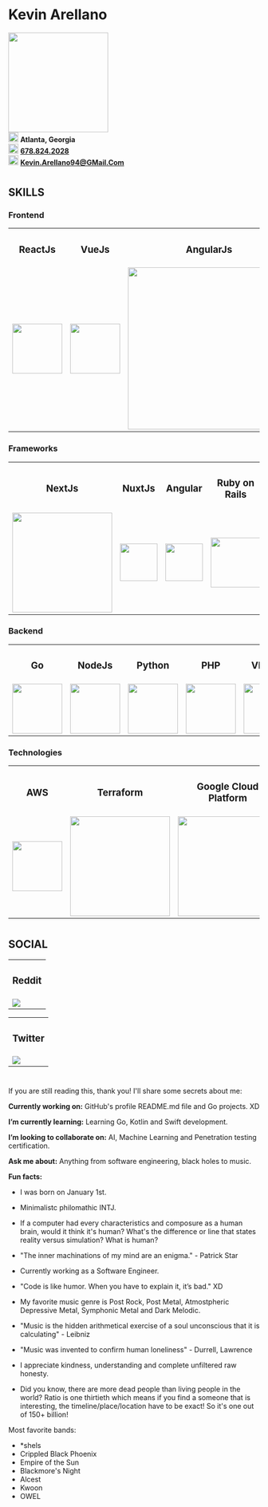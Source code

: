 <div>
  <h1><b>Kevin Arellano</b></h1>
  <img
    src = "https://i.redd.it/snoovatar/avatars/5597ed49-0ba1-4d47-9cf3-6685f8d2ab04.png"
    width = "200"
    />
</div>

<div>
  <img
    src = "https://cdn-icons-png.flaticon.com/512/684/684908.png"
    width = "20"
  />
  <span><b>Atlanta, Georgia</b></span>
</div>

<div>
  <img
    src = "https://cdn-icons-png.flaticon.com/512/545/545194.png"
    width = "20"
  />
  <span>
    <a href = "tel:678-824-2028">
      <span><b>678.824.2028</b></span>
    </a>
  </span>
</div>

<div>
  <img
    src = "https://cdn-icons-png.flaticon.com/512/5968/5968534.png"
    width = "20"
  />
  <span>
    <a href = "mailto:Kevin.Arellano94@GMail.Com">
      <span><b>Kevin.Arellano94@GMail.Com</b></span>
    </a>
  </span>
</div>

#

## **SKILLS**

### Frontend
<table>
  <tr align="middle">
    <th><h3><strong>ReactJs</strong></h3></th>
    <th><h3><strong>VueJs</strong></h3></th>
    <th><h3><strong>AngularJs</strong></h3></th>
    <th><h3><strong>Ruby</strong></h3></th>
    <th><h3><strong>Scala</strong></h3></th>
    <th><h3><strong>Kotlin</strong></h3></th>
    <th><h3><strong>Rust</strong></h3></th>
  </tr>
  <tr align="middle">
    <td>
      <a
        href = "https://reactjs.org/"
        title = "React is a free and open-source front-end JavaScript library for building user interfaces based on UI components. It is maintained by Meta and a community of individual developers and companies. React can be used as a base in the development of single-page, mobile, or server-rendered applications with frameworks like Next.js."
        alt = "React - ReactJs"
        >
        <img src = "https://upload.wikimedia.org/wikipedia/commons/a/a7/React-icon.svg" width = "100" />
      </a>
    </td>
    <td>
      <a
        href = "https://vuejs.org/"
        title = "Vue.js is an open-source model–view–viewmodel front end JavaScript framework for building user interfaces and single-page applications. It was created by Evan You, and is maintained by him and the rest of the active core team members."
        alt = "Vue - VueJs"
        >
        <img src = "https://upload.wikimedia.org/wikipedia/commons/9/95/Vue.js_Logo_2.svg" width = "100" />
      </a>
    </td>
    <td>
      <a
        href = "https://angularjs.org/"
        title = "AngularJS is a discontinued free and open-source JavaScript-based web framework for developing single-page applications. It was maintained mainly by Google and a community of individuals and corporations."
        alt = "AngularJs"
        >
        <img src = "https://upload.wikimedia.org/wikipedia/commons/c/ca/AngularJS_logo.svg" width = "325" />
      </a>
    </td>
    <td>
      <a
        href = "https://www.ruby-lang.org/en/"
        title = "Ruby is an interpreted, high-level, general-purpose programming language which supports multiple programming paradigms. It was designed with an emphasis on programming productivity and simplicity. In Ruby, everything is an object, including primitive data types."
        alt = "Ruby - Ruby language"
        >
        <img src = "https://upload.wikimedia.org/wikipedia/commons/7/73/Ruby_logo.svg" width = "90" />
      </a>
    </td>
    <td>
      <a
        href = "https://scala-lang.org/"
        title = "Scala is a strong statically typed general-purpose programming language which supports both object-oriented programming and functional programming. Designed to be concise, many of Scala's design decisions are aimed to address criticisms of Java. Scala source code can be compiled to Java bytecode and run on a Java virtual machine."
        alt = "Scala - Scala language"
        >
        <img src = "https://upload.wikimedia.org/wikipedia/commons/3/39/Scala-full-color.svg" width = "200" />
      </a>
    </td>
    <td>
      <a
        href = "https://kotlinlang.org/"
        title = "Kotlin is a cross-platform, statically typed, general-purpose programming language with type inference. Kotlin is designed to interoperate fully with Java, and the JVM version of Kotlin's standard library depends on the Java Class Library, but type inference allows its syntax to be more concise."
        alt = "Kotlin"
        >
        <img src = "https://upload.wikimedia.org/wikipedia/commons/1/11/Kotlin_logo_2021.svg" width = "300" />
      </a>
    </td>
    <td>
      <a
        href = "https://www.rust-lang.org/"
        title = "Rust is a multi-paradigm, general-purpose programming language. Rust emphasizes performance, type safety, and concurrency. Rust enforces memory safety—that is, that all references point to valid memory—without requiring the use of a garbage collector or reference counting present in other memory-safe languages."
        alt = "Rust - Rust language"
        >
        <img src = "https://upload.wikimedia.org/wikipedia/commons/d/d5/Rust_programming_language_black_logo.svg" width = "90" />
      </a>
    </td>
  </tr>
</table>

### Frameworks
<table>
  <tr align="middle">
    <th><h3><strong>NextJs</strong></h3></th>
    <th><h3><strong>NuxtJs</strong></h3></th>
    <th><h3><strong>Angular</strong></h3></th>
    <th><h3><strong>Ruby on Rails</strong></h3></th>
    <th><h3><strong>Django</strong></h3></th>
    <th><h3><strong>.NET</strong></h3></th>
  </tr>
  <tr align="middle">
    <td>
      <a
        href = "https://nextjs.org/"
        title = "Next.js is an open-source web development framework created by Vercel enabling React-based web applications with server-side rendering and generating static websites. React documentation mentions Next.js among 'Recommended Toolchains' advising it to developers as a solution when 'Building a server-rendered website with Node.js'."
        alt = "NextJs"
        >
        <img src = "https://upload.wikimedia.org/wikipedia/commons/4/41/Next.js_Logotype_Light_Background.svg" width = "200" />
      </a>
    </td>
    <td>
      <a
        href = "https://nuxtjs.org/"
        title = "Nuxt.js is a free and open source JavaScript library based on Vue.js, Node.js, Webpack and Babel.js. Nuxt is inspired by Next.js, which is a framework of similar purpose, based on React.js. The framework is advertised as a 'Meta-framework for universal applications'."
        alt = "NuxtJs"
        >
        <img src = "https://upload.wikimedia.org/wikipedia/commons/a/ae/Nuxt_logo.svg" width = "75" />
      </a>
    </td>
    <td>
      <a
        href = "https://angular.io/guide/what-is-angular"
        title = "Angular is a TypeScript-based free and open-source web application framework led by the Angular Team at Google and by a community of individuals and corporations. Angular is a complete rewrite from the same team that built AngularJS."
        alt = "Angular - Agnular framework"
        >
        <img src = "https://upload.wikimedia.org/wikipedia/commons/c/cf/Angular_full_color_logo.svg" width = "75" />
      </a>
    </td>
    <td>
      <a
        href = "https://rubyonrails.org/"
        title = "Ruby on Rails is a server-side web application framework written in Ruby under the MIT License. Rails is a model–view–controller framework, providing default structures for a database, a web service, and web pages. It encourages and facilitates the use of web standards such as JSON or XML for data transfer and HTML, CSS and JavaScript for user interfacing."
        alt = "Ruby on Rails - Rails framework"
        >
        <img src = "https://upload.wikimedia.org/wikipedia/commons/6/62/Ruby_On_Rails_Logo.svg" width = "100" />
      </a>
    </td>
    <td>
      <a
        href = "https://www.djangoproject.com/"
        title = "Django is a free and open-source, Python-based web framework that follows the model–template–views architectural pattern. It is maintained by the Django Software Foundation, an independent organization established in the US as a 501 non-profit. Django's primary goal is to ease the creation of complex, database-driven websites."
        alt = "Django - Django framework"
        >
        <img src = "https://upload.wikimedia.org/wikipedia/commons/7/75/Django_logo.svg" width = "150" />
      </a>
    </td>
    <td>
      <a
        href = "https://dotnet.microsoft.com/en-us"
        title = ".NET is a developer platform with tools and libraries for building any type of app, including web, mobile, desktop, games, IoT, cloud, and microservices."
        alt = ".NET - dotnet microsoft"
        >
        <img src = "https://upload.wikimedia.org/wikipedia/commons/7/7d/Microsoft_.NET_logo.svg" width = "100" />
      </a>
    </td>
  </tr>
</table>

### Backend
<table>
  <tr align="middle">
    <th><h3><strong>Go</strong></h3></th>
    <th><h3><strong>NodeJs</strong></h3></th>
    <th><h3><strong>Python</strong></h3></th>
    <th><h3><strong>PHP</strong></h3></th>
    <th><h3><strong>VB.NET</strong></h3></th>
    <th><h3><strong>C#</strong></h3></th>
  </tr>
  <tr align="middle">
    <td>
      <a
        href = "http://go.dev/"
        title = "Go is a statically typed, compiled programming language designed at Google by Robert Griesemer, Rob Pike, and Ken Thompson. It is syntactically similar to C, but with memory safety, garbage collection, structural typing, and CSP-style concurrency."
        alt = "Go - Go language"
        >
        <img src = "https://upload.wikimedia.org/wikipedia/commons/0/05/Go_Logo_Blue.svg" width = "100" />
      </a>
    </td>
    <td>
      <a
        href = "https://nodejs.org/"
        title = "Node.js is an open-source, cross-platform, back-end JavaScript runtime environment that runs on a JavaScript Engine and executes JavaScript code outside a web browser, which was designed to build scalable network applications."
        alt = "NodeJs"
        >
        <img src = "https://upload.wikimedia.org/wikipedia/commons/d/d9/Node.js_logo.svg" width = "100" />
      </a>
    </td>
    <td>
      <a
        href = "https://www.python.org/"
        title = "Python is a high-level, general-purpose programming language. Its design philosophy emphasizes code readability with the use of significant indentation. Python is dynamically-typed and garbage-collected. It supports multiple programming paradigms, including structured, object-oriented and functional programming."
        alt = "Python - Python language"
        >
        <img src = "https://upload.wikimedia.org/wikipedia/commons/c/c3/Python-logo-notext.svg" width = "100" />
      </a>
    </td>
    <td>
      <a
        href = "https://www.php.net/"
        title = "PHP is a general-purpose scripting language geared toward web development. It was originally created by Danish-Canadian programmer Rasmus Lerdorf in 1994. The PHP reference implementation is now produced by The PHP Group. PHP originally stood for Personal Home Page, but it now stands for the recursive initialism PHP: Hypertext Preprocessor."
        alt = "PHP"
        >
        <img src = "https://upload.wikimedia.org/wikipedia/commons/2/27/PHP-logo.svg" width = "100" />
      </a>
    </td>
    <td>
      <a
        href = "https://learn.microsoft.com/en-us/dotnet/visual-basic/"
        title = "Visual Basic, originally called Visual Basic.NET, is a multi-paradigm, object-oriented programming language, implemented on.NET, Mono, and the.NET Framework. Microsoft launched VB.NET in 2002 as the successor to its original Visual Basic language, the last version of which was Visual Basic 6.0."
        alt = "VB.NET - Visual Basic.net"
        >
        <img src = "https://upload.wikimedia.org/wikipedia/commons/4/40/VB.NET_Logo.svg" width = "100" />
      </a>
    </td>
    <td>
      <a
        href = "https://dotnet.microsoft.com/en-us/languages/csharp"
        title = "C# is a general-purpose, multi-paradigm programming language. C# encompasses static typing, strong typing, lexically scoped, imperative, declarative, functional, generic, object-oriented, and component-oriented programming disciplines."
        alt = "C# - C Sharp"
        >
        <img src = "https://upload.wikimedia.org/wikipedia/commons/0/0d/C_Sharp_wordmark.svg" width = "100" />
      </a>
    </td>
  </tr>
</table>

### Technologies
<table>
  <tr align="middle">
    <th><h3><strong>AWS</strong></h3></th>
    <th><h3><strong>Terraform</strong></h3></th>
    <th><h3><strong>Google Cloud Platform</strong></h3></th>
    <th><h3><strong>GitHub</strong></h3></th>
    <th><h3><strong>Docker</strong></h3></th>
  </tr>
  <tr align="middle">
    <td>
      <a
        href = "https://aws.amazon.com/"
        title = "Amazon Web Services, Inc. (AWS) is a subsidiary of Amazon that provides on-demand cloud computing platforms and APIs to individuals, companies, and governments, on a metered pay-as-you-go basis."
        alt = "AWS - Amazon Web Services"
        >
        <img src = "https://upload.wikimedia.org/wikipedia/commons/9/93/Amazon_Web_Services_Logo.svg" width = "100" />
      </a>
    </td>
    <td>
      <a
        href = "https://www.terraform.io/"
        title = "Terraform is an open-source infrastructure as code software tool created by HashiCorp. Users define and provide data center infrastructure using a declarative configuration language known as HashiCorp Configuration Language, or optionally JSON."
        alt = "Terraform"
        >
        <img src = "https://upload.wikimedia.org/wikipedia/commons/0/04/Terraform_Logo.svg" width = "200" />
      </a>
    </td>
    <td>
      <a
        href = "https://cloud.google.com/"
        title = "Google Cloud Platform, offered by Google, is a suite of cloud computing services that runs on the same infrastructure that Google uses internally for its end-user products, such as Google Search, Gmail, Google Drive, and YouTube."
        alt = "GCP - GCloud - Google Cloud Platform"
        >
        <img src = "https://upload.wikimedia.org/wikipedia/commons/5/51/Google_Cloud_logo.svg" width = "200" />
      </a>
    </td>
    <td>
      <a
        href = "https://github.com/"
        title = "GitHub, Inc., is an Internet hosting service for software development and version control using Git. It provides the distributed version control of Git plus access control, bug tracking, software feature requests, task management, continuous integration, and wikis for every project."
        alt = "GH - GitHub"
        >
        <img src = "https://upload.wikimedia.org/wikipedia/commons/2/29/GitHub_logo_2013.svg" width = "150" />
      </a>
    </td>
    <td>
      <a
        href = "https://www.docker.com/"
        title = "Docker is a set of platform as a service products that use OS-level virtualization to deliver software in packages called containers. The service has both free and premium tiers. The software that hosts the containers is called Docker Engine. It was first started in 2013 and is developed by Docker, Inc."
        alt = "Docker"
        >
        <img src = "https://upload.wikimedia.org/wikipedia/en/f/f4/Docker_logo.svg" width = "150" />
      </a>
    </td>
  </tr>
</table>

<!--
Supabase
PocketBase
<img src = "https://cdn.jsdelivr.net/gh/devicons/devicon/icons/postgresql/postgresql-original.svg" width = "50"/>
<img src = "https://cdn.jsdelivr.net/gh/devicons/devicon/icons/mysql/mysql-original.svg" width = "50"/>
<img src = "https://cdn.jsdelivr.net/gh/devicons/devicon/icons/oracle/oracle-original.svg" width = "50"/>
<img src = "https://cdn.jsdelivr.net/gh/devicons/devicon/icons/graphql/graphql-plain.svg" width = "50"/>

<img src = "https://cdn.jsdelivr.net/gh/devicons/devicon/icons/fastapi/fastapi-original.svg" width = "50"/>

<img src = "https://cdn.jsdelivr.net/gh/devicons/devicon/icons/azure/azure-original.svg" width = "50"/>
<img src = "https://cdn.jsdelivr.net/gh/devicons/devicon/icons/bitbucket/bitbucket-original.svg" width = "50"/>

<img src = "https://cdn.jsdelivr.net/gh/devicons/devicon/icons/kubernetes/kubernetes-plain.svg" width = "50"/>

<img src = "https://cdn.jsdelivr.net/gh/devicons/devicon/icons/gradle/gradle-plain.svg" width = "50"/>
<img src = "https://cdn.jsdelivr.net/gh/devicons/devicon/icons/intellij/intellij-original.svg" width = "50"/>g

<img src = "https://cdn.jsdelivr.net/gh/devicons/devicon/icons/android/android-original.svg" width = "50"/>
<img src = "https://cdn.jsdelivr.net/gh/devicons/devicon/icons/androidstudio/androidstudio-original.svg" width = "50"/>

<img src = "https://cdn.jsdelivr.net/gh/devicons/devicon/icons/docker/docker-original.svg" width = "50"/>

<img src = "https://cdn.jsdelivr.net/gh/devicons/devicon/icons/heroku/heroku-original.svg" width = "50"/>
netlify

<img src = "https://cdn.jsdelivr.net/gh/devicons/devicon/icons/godot/godot-original.svg" width = "50"/>
<img src = "https://cdn.jsdelivr.net/gh/devicons/devicon/icons/unity/unity-original.svg" width = "50"/>
<img src = "https://cdn.jsdelivr.net/gh/devicons/devicon/icons/unrealengine/unrealengine-original.svg" width = "50"/>
-->

#

## **SOCIAL**
<table>
  <tr align="middle">
    <th><h3><strong>Reddit</strong></h3></th>
  </tr>
  <tr>
    <td>
      <a
        href = "https://www.reddit.com/user/KevinArellano94"
        title = "Check out my account: KevinArellano94"
        alt = "Reddit user KevinArellano94"
        >
        <img src = "https://img.shields.io/reddit/user-karma/combined/KevinArellano94?style=for-the-badge" />
      </a>
    </td>
</table>

<table>
  <tr align="middle">
    <th><h3><strong>Twitter</strong></h3></th>
  </tr>
  <tr>
    <td>
      <a
        href = "https://twitter.com/KevArellano94"
        title = "Check out my account: KevArellano94"
        alt = "Twitter user KevArellano94"
        >
        <img src = "https://img.shields.io/twitter/follow/KevArellano94?style=for-the-badge" />
      </a>
    </td>
  </tr>
</table>

<!--
[![Reddit](https://img.shields.io/reddit/user-karma/combined/KevinArellano94?style=for-the-badge)](https://www.reddit.com/user/KevinArellano94)
[![Twitter](https://img.shields.io/twitter/follow/KevArellano94?style=for-the-badge)](https://twitter.com/KevArellano94)
[![Twitch](https://img.shields.io/twitch/status/kevinarellano94?style=for-the-badge)](https://www.twitch.tv/kevinarellano94)
[![YouTube](https://img.shields.io/youtube/channel/views/UClHn2FuUnrxXW07eJCYfazw?style=for-the-badge)](https://www.youtube.com/KevinArellano)
[![Spotify](https://img.shields.io/badge/Spotify-1ED760?style=for-the-badge)](https://open.spotify.com/user/kevin.arellano94)
-->

#

If you are still reading this, thank you!  I'll share some secrets about me:

**Currently working on:** GitHub's profile README.md file and Go projects. XD

**I’m currently learning:** Learning Go, Kotlin and Swift development.
 
**I’m looking to collaborate on:** AI, Machine Learning and Penetration testing certification.

**Ask me about:** Anything from software engineering, black holes to music.

**Fun facts:**
- I was born on January 1st.

- Minimalistc philomathic INTJ.

- If a computer had every characteristics and composure as a human brain, would it think it's human?  What's the difference or line that states reality versus simulation?  What is human?
 
- "The inner machinations of my mind are an enigma." - Patrick Star

- Currently working as a Software Engineer.

- "Code is like humor. When you have to explain it, it’s bad." XD

- My favorite music genre is Post Rock, Post Metal, Atmostpheric Depressive Metal, Symphonic Metal and Dark Melodic.

- "Music is the hidden arithmetical exercise of a soul unconscious that it is calculating" - Leibniz

- "Music was invented to confirm human loneliness" - Durrell, Lawrence
- I appreciate kindness, understanding and complete unfiltered raw honesty.
- Did you know, there are more dead people than living people in the world?  Ratio is one thirtieth which means if you find a someone that is interesting, the timeline/place/location have to be exact!  So it's one out of 150+ billion!

Most favorite bands:
- *shels
- Crippled Black Phoenix
- Empire of the Sun
- Blackmore's Night
- Alcest
- Kwoon
- OWEL